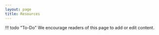 ```yaml
---
layout: page
title: Resources
---
```


!!! todo "To-Do"
    We encourage readers of this page to add or edit content. 